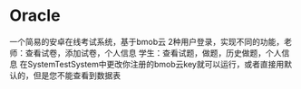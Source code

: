 # Oracle
一个简易的安卓在线考试系统，基于bmob云
2种用户登录，实现不同的功能，老师：查看试卷，添加试卷，个人信息 学生：查看试题，做题，历史做题，个人信息
在SystemTestSystem中更改你注册的bmob云key就可以运行，或者直接用默认的，但是您不能查看到数据表
